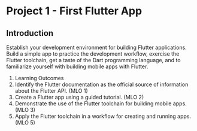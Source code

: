 # Project 1 - First Flutter App

## Introduction
Establish your development environment for building Flutter applications. Build a simple app to practice the development workflow, exercise the Flutter toolchain, get a taste of the Dart programming language, and to familiarize yourself with building mobile apps with Flutter.

1.	Learning Outcomes
2.	Identify the Flutter documentation as the official source of information about the Flutter API. (MLO 1)
3.	Create a Flutter app using a guided tutorial. (MLO 2)
4.	Demonstrate the use of the Flutter toolchain for building mobile apps. (MLO 3)
5.	Apply the Flutter toolchain in a workflow for creating and running apps. (MLO 5)
